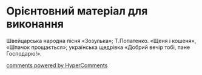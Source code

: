 <div id="hypercomments_widget" class="js-hypercomments-widget invisible"></div>


# Орієнтовний матеріал для виконання

Швейцарська народна пісня «Зозулька»; Т.Попатенко. «Щеня і кошеня», «Шпачок прощається»; українська щедрівка «Добрий вечір тобі, пане Господарю!».

<div class="js-hypercomments-container">
    <a href="http://hypercomments.com" class="hc-link" title="comments widget">comments powered by HyperComments</a>
</div>